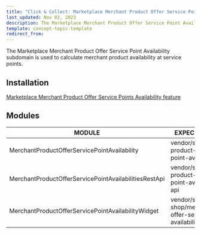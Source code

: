 ```yaml
---
title: "Click & Collect: Marketplace Merchant Product Offer Service Point subdomain"
last_updated: Nov 02, 2023
description: The Marketplace Merchant Product Offer Service Point Availability subdomain facilitates the calculation of merchant product availability at service points.
template: concept-topic-template
redirect_from:
---
```


The Marketplace Merchant Product Offer Service Point Availability subdomain is used to calculate merchant product availability at service points.

## Installation

[Marketplace Merchant Product Offer Service Points Availability feature](/docs/pbc/all/offer-management/{{page.version}}/unified-commerce/install-features/install-the-marketplace-merchant-product-offer-service-points-availability-feature.html)

## Modules

| MODULE                                                | EXPECTED DIRECTORY                                                           |
|-------------------------------------------------------|------------------------------------------------------------------------------|
| MerchantProductOfferServicePointAvailability          | vendor/spryker/merchant-product-offer-service-point-availability             |
| MerchantProductOfferServicePointAvailabilitiesRestApi | vendor/spryker/merchant-product-offer-service-point-availabilities-rest-api  |
| MerchantProductOfferServicePointAvailabilityWidget    | vendor/spryker-shop/merchant-product-offer-service-point-availability-widget |
